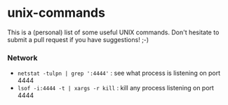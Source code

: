 # unix-commands

This is a (personal) list of some useful UNIX commands. Don't hesitate to submit a pull request if you have suggestions! ;-)

### Network

- `netstat -tulpn | grep ':4444'` : see what process is listening on port 4444
- `lsof -i:4444 -t | xargs -r kill` : kill any process listening on port 4444

